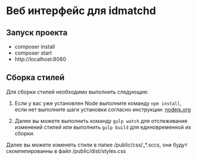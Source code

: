 # Веб интерфейс для idmatchd

## Запуск проекта

* composer install
* composer start
* http://localhost:8080

##  Сборка стилей

 Для сборки стилей необходимо выполнить следующие:

1. Если у вас уже установлен Node выполните команду `npm install`, если
нет выполните шаги установки согласно инструкции: [nodejs.org](https://nodejs.org/en/download/package-manager/)

2. Далее вы можете выполнить команду `gulp watch` для отслеживания изменений стилей или выполнить `gulp build` для единовременной их сборки.

Далее вы можете изменять стили в папке /public/css/_*.sccs, они будут скомпилированны в файл /public/dist/styles.css
